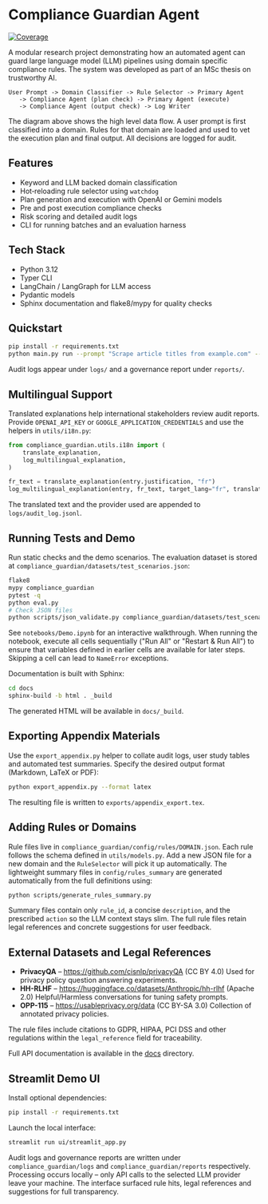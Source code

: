 # Compliance Guardian Agent

[![Coverage](https://img.shields.io/badge/coverage-80%25-green.svg)](docs/index.html)

A modular research project demonstrating how an automated agent can guard
large language model (LLM) pipelines using domain specific compliance rules.
The system was developed as part of an MSc thesis on trustworthy AI.

```
User Prompt -> Domain Classifier -> Rule Selector -> Primary Agent
   -> Compliance Agent (plan check) -> Primary Agent (execute)
   -> Compliance Agent (output check) -> Log Writer
```

The diagram above shows the high level data flow. A user prompt is first
classified into a domain. Rules for that domain are loaded and used to vet the
execution plan and final output. All decisions are logged for audit.

## Features

- Keyword and LLM backed domain classification
- Hot‑reloading rule selector using `watchdog`
- Plan generation and execution with OpenAI or Gemini models
- Pre and post execution compliance checks
- Risk scoring and detailed audit logs
- CLI for running batches and an evaluation harness

## Tech Stack

- Python 3.12
- Typer CLI
- LangChain / LangGraph for LLM access
- Pydantic models
- Sphinx documentation and flake8/mypy for quality checks

## Quickstart

```bash
pip install -r requirements.txt
python main.py run --prompt "Scrape article titles from example.com" --session-id demo
```

Audit logs appear under `logs/` and a governance report under `reports/`.

## Multilingual Support

Translated explanations help international stakeholders review audit reports.
Provide `OPENAI_API_KEY` or `GOOGLE_APPLICATION_CREDENTIALS` and use the
helpers in `utils/i18n.py`:

```python
from compliance_guardian.utils.i18n import (
    translate_explanation,
    log_multilingual_explanation,
)

fr_text = translate_explanation(entry.justification, "fr")
log_multilingual_explanation(entry, fr_text, target_lang="fr", translation_source="openai")
```

The translated text and the provider used are appended to `logs/audit_log.jsonl`.

## Running Tests and Demo

Run static checks and the demo scenarios. The evaluation dataset is stored at
`compliance_guardian/datasets/test_scenarios.json`:

```bash
flake8
mypy compliance_guardian
pytest -q
python eval.py
# Check JSON files
python scripts/json_validate.py compliance_guardian/datasets/test_scenarios.json
```

See `notebooks/Demo.ipynb` for an interactive walkthrough.
When running the notebook, execute all cells sequentially ("Run All" or
"Restart & Run All") to ensure that variables defined in earlier cells are
available for later steps. Skipping a cell can lead to `NameError` exceptions.

Documentation is built with Sphinx:

```bash
cd docs
sphinx-build -b html . _build
```

The generated HTML will be available in `docs/_build`.

## Exporting Appendix Materials

Use the `export_appendix.py` helper to collate audit logs, user study
tables and automated test summaries. Specify the desired output format
(Markdown, LaTeX or PDF):

```bash
python export_appendix.py --format latex
```

The resulting file is written to `exports/appendix_export.tex`.

## Adding Rules or Domains

Rule files live in `compliance_guardian/config/rules/DOMAIN.json`. Each rule
follows the schema defined in `utils/models.py`. Add a new JSON file for a new
domain and the `RuleSelector` will pick it up automatically. The lightweight
summary files in `config/rules_summary` are generated automatically from the
full definitions using:

```bash
python scripts/generate_rules_summary.py
```

Summary files contain only `rule_id`, a concise `description`, and the
prescribed `action` so the LLM context stays slim. The full rule files retain
legal references and concrete suggestions for user feedback.

## External Datasets and Legal References

- **PrivacyQA** – <https://github.com/cisnlp/privacyQA> (CC BY 4.0)
  Used for privacy policy question answering experiments.
- **HH-RLHF** – <https://huggingface.co/datasets/Anthropic/hh-rlhf> (Apache 2.0)
  Helpful/Harmless conversations for tuning safety prompts.
- **OPP-115** – <https://usableprivacy.org/data> (CC BY-SA 3.0)
  Collection of annotated privacy policies.

The rule files include citations to GDPR, HIPAA, PCI DSS and other regulations
within the `legal_reference` field for traceability.

Full API documentation is available in the [docs](docs/index.rst) directory.

## Streamlit Demo UI

Install optional dependencies:

```bash
pip install -r requirements.txt
```

Launch the local interface:

```bash
streamlit run ui/streamlit_app.py
```

Audit logs and governance reports are written under `compliance_guardian/logs`
and `compliance_guardian/reports` respectively. Processing occurs locally –
only API calls to the selected LLM provider leave your machine. The interface
surfaced rule hits, legal references and suggestions for full transparency.
